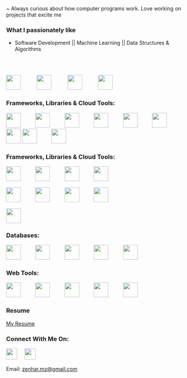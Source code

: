 

~ Always curious about how computer programs work. Love working on projects that excite me
### What I passionately like
- Software Development || Machine Learning || Data Structures & Algorithms

  <br><br>

<!--- 
### Sites I've been working on:
- Portfolio
  - [Portfolio & Blog](https://zenhar.herokuapp.com/) (Django)
- Social Site
  - [QuarantineScrawl](https://quarantinescrawl.herokuapp.com) (Django,Postgres)
- E-commerce
  - [SellMate](http://front-sellmate.herokuapp.com/) (MERN)

### Programming Languages:

--->
<p align='left'>


<a href="https://docs.python.org/3/" target="_blank"><img height="40" src="https://cdn.jsdelivr.net/npm/programming-languages-logos/src/python/python.png" ></a>&nbsp;&nbsp;&nbsp;&nbsp;&nbsp;&nbsp;&nbsp;&nbsp;&nbsp;&nbsp;
<a href="https://developer.mozilla.org/en-US/docs/Web/JavaScript/Reference" target="_blank"><img height="40" src="https://cdn.jsdelivr.net/npm/programming-languages-logos/src/javascript/javascript.png" ></a>&nbsp;&nbsp;&nbsp;&nbsp;&nbsp;&nbsp;&nbsp;&nbsp;&nbsp;&nbsp;
<a href="https://www.typescriptlang.org/" target="_blank"><img height="40" src="https://cdn.jsdelivr.net/npm/programming-languages-logos/src/typescript/typescript.png" ></a>&nbsp;&nbsp;&nbsp;&nbsp;&nbsp;&nbsp;&nbsp;&nbsp;&nbsp;&nbsp;
<a href="https://docs.oracle.com/en/java/" target="_blank"><img height="40" src="https://cdn.jsdelivr.net/npm/programming-languages-logos/src/java/java.png" ></a>&nbsp;&nbsp;&nbsp;&nbsp;&nbsp;&nbsp;&nbsp;&nbsp;&nbsp;&nbsp;
 </p>




### Frameworks, Libraries & Cloud Tools:
<p align='left'>
<a href="https://nodejs.org/" target="_blank"><img height="40" src="https://nodejs.org/static/images/logo.svg" ></a>&nbsp;&nbsp;&nbsp;&nbsp;&nbsp;&nbsp;&nbsp;&nbsp;&nbsp;
<a href="https://expressjs.com/" target="_blank"><img height="40" src="https://upload.wikimedia.org/wikipedia/commons/6/64/Expressjs.png" ></a>&nbsp;&nbsp;&nbsp;&nbsp;&nbsp;&nbsp;&nbsp;&nbsp;&nbsp;
<a href="https://nestjs.com/" target="_blank"><img height="40" src="https://icon.icepanel.io/Technology/svg/Nest.js.svg" ></a>&nbsp;&nbsp;&nbsp;&nbsp;&nbsp;&nbsp;&nbsp;&nbsp;&nbsp;
<a href="https://reactjs.org/" target="_blank"><img height="40" src="https://upload.wikimedia.org/wikipedia/commons/a/a7/React-icon.svg" ></a>&nbsp;&nbsp;&nbsp;&nbsp;&nbsp;&nbsp;&nbsp;&nbsp;&nbsp;
<a href="https://nextjs.org/" target="_blank"><img height="40" src="https://upload.wikimedia.org/wikipedia/commons/8/8e/Nextjs-logo.svg" ></a>&nbsp;&nbsp;&nbsp;&nbsp;&nbsp;&nbsp;&nbsp;&nbsp;&nbsp;
<a href="https://www.djangoproject.com/" target="_blank"><img height="40" src="https://static.djangoproject.com/img/logos/django-logo-negative.png" ></a>&nbsp;&nbsp;&nbsp;&nbsp;&nbsp;&nbsp;&nbsp;&nbsp;&nbsp;
<a href="https://flask.palletsprojects.com/" target="_blank"><img height="40" src="https://encrypted-tbn0.gstatic.com/images?q=tbn:ANd9GcRqkkn4E00FN7lzCPApKPSy5eeQ0rwMSOfqvA&s" ></a>
<a href="https://www.docker.com/" target="_blank"><img height="40" src="https://www.docker.com/wp-content/uploads/2022/03/Moby-logo.png" ></a>&nbsp;&nbsp;&nbsp;&nbsp;&nbsp;&nbsp;&nbsp;&nbsp;&nbsp;
<a href="https://aws.amazon.com/" target="_blank"><img height="40" src="https://a0.awsstatic.com/libra-css/images/logos/aws_logo_smile_1200x630.png" ></a>
</p>


### Frameworks, Libraries & Cloud Tools:
<p align='left'>
<a href="https://nodejs.org/" target="_blank"><img height="40" src="https://nodejs.org/static/images/logo.svg" ></a>&nbsp;&nbsp;&nbsp;&nbsp;&nbsp;&nbsp;&nbsp;&nbsp;&nbsp;
<a href="https://expressjs.com/" target="_blank"><img height="40" src="https://upload.wikimedia.org/wikipedia/commons/6/64/Expressjs.png" ></a>&nbsp;&nbsp;&nbsp;&nbsp;&nbsp;&nbsp;&nbsp;&nbsp;&nbsp;
<a href="https://nestjs.com/" target="_blank"><img height="40" src="https://icon.icepanel.io/Technology/svg/Nest.js.svg" ></a>&nbsp;&nbsp;&nbsp;&nbsp;&nbsp;&nbsp;&nbsp;&nbsp;&nbsp;
<a href="https://reactjs.org/" target="_blank"><img height="40" src="https://upload.wikimedia.org/wikipedia/commons/a/a7/React-icon.svg" ></a>
</p>
<p align='left'>
<a href="https://nextjs.org/" target="_blank"><img height="40" src="https://upload.wikimedia.org/wikipedia/commons/8/8e/Nextjs-logo.svg" ></a>&nbsp;&nbsp;&nbsp;&nbsp;&nbsp;&nbsp;&nbsp;&nbsp;&nbsp;
<a href="https://www.djangoproject.com/" target="_blank"><img height="40" src="https://static.djangoproject.com/img/logos/django-logo-negative.png" ></a>&nbsp;&nbsp;&nbsp;&nbsp;&nbsp;&nbsp;&nbsp;&nbsp;&nbsp;
<a href="https://flask.palletsprojects.com/" target="_blank"><img height="40" src="https://encrypted-tbn0.gstatic.com/images?q=tbn:ANd9GcRqkkn4E00FN7lzCPApKPSy5eeQ0rwMSOfqvA&s" ></a>&nbsp;&nbsp;&nbsp;&nbsp;&nbsp;&nbsp;&nbsp;&nbsp;&nbsp;
<a href="https://www.docker.com/" target="_blank"><img height="40" src="https://www.docker.com/wp-content/uploads/2022/03/Moby-logo.png" ></a>
</p>
<p align='left'>
<a href="https://aws.amazon.com/" target="_blank"><img height="40" src="https://a0.awsstatic.com/libra-css/images/logos/aws_logo_smile_1200x630.png" ></a>
</p>

### Databases:
<p align='left'>
<a href="https://www.mysql.com/" target="_blank"><img height="40" src="https://icon.icepanel.io/Technology/svg/MySQL.svg" ></a>&nbsp;&nbsp;&nbsp;&nbsp;&nbsp;&nbsp;&nbsp;&nbsp;&nbsp;
<a href="https://www.postgresql.org/" target="_blank"><img height="40" src="https://upload.wikimedia.org/wikipedia/commons/2/29/Postgresql_elephant.svg" ></a>&nbsp;&nbsp;&nbsp;&nbsp;&nbsp;&nbsp;&nbsp;&nbsp;&nbsp;
<a href="https://www.mongodb.com/" target="_blank"><img height="40" src="https://icon.icepanel.io/Technology/svg/MySQL.svg" ></a>&nbsp;&nbsp;&nbsp;&nbsp;&nbsp;&nbsp;&nbsp;&nbsp;&nbsp;
<a href="https://redis.io/" target="_blank"><img height="40" src="https://icon.icepanel.io/Technology/svg/Redis.svg" ></a>&nbsp;&nbsp;&nbsp;&nbsp;&nbsp;&nbsp;&nbsp;&nbsp;&nbsp;
<a href="https://aws.amazon.com/dynamodb/" target="_blank"><img height="40" src="https://encrypted-tbn0.gstatic.com/images?q=tbn:ANd9GcRfJnMxo2LvhZqFxSQirTEVdDDS9sQFhogUSA&s" ></a>
</p>


### Web Tools:
  
<p align="left">
  
<a href="#" target="_blank"><img height="40" src="https://icon.icepanel.io/Technology/svg/HTML5.svg" ></a>&nbsp;&nbsp;&nbsp;&nbsp;&nbsp;&nbsp;&nbsp;&nbsp;&nbsp;
<a href="#" target="_blank"><img height="40" src="https://icon.icepanel.io/Technology/svg/CSS3.svg" ></a>&nbsp;&nbsp;&nbsp;&nbsp;&nbsp;&nbsp;&nbsp;&nbsp;&nbsp;
<a href="#" target="_blank"><img height="40" src="https://icon.icepanel.io/Technology/svg/Tailwind-CSS.svg" ></a>&nbsp;&nbsp;&nbsp;&nbsp;&nbsp;&nbsp;&nbsp;&nbsp;&nbsp;
<a href="#" target="_blank"><img height="40" src="https://icon.icepanel.io/Technology/svg/Material-UI.svg" ></a>&nbsp;&nbsp;&nbsp;&nbsp;&nbsp;&nbsp;&nbsp;&nbsp;&nbsp;
<a href="#" target="_blank"><img height="40" src="https://icon.icepanel.io/Technology/svg/Bootstrap.svg" ></a>&nbsp;&nbsp;&nbsp;&nbsp;&nbsp;&nbsp;&nbsp;&nbsp;&nbsp;
  
  </p>
  






### Resume
[My Resume](https://www.linkedin.com/in/mustafa-zenhar/overlay/1729625844418/single-media-viewer/?profileId=ACoAADHK2b0B1IQ7raDTh5i2cQEMM-Tz9HOHjkI)

### Connect With Me On:

<p align='left'>

<a href="https://www.linkedin.com/in/mustafa-zenhar/" target="_blank"><img height="30" src="https://github.com/WaylonWalker/WaylonWalker/blob/main/icon/linkedin.png?raw=true"></a>&nbsp;&nbsp;&nbsp;&nbsp;
<a href="https://twitter.com/outzensider_" target="_blank"><img height="30" src="https://github.com/WaylonWalker/WaylonWalker/blob/main/icon/twitter.png?raw=true"></a>&nbsp;&nbsp;&nbsp;&nbsp;
</p>

Email: <zenhar.mz@gmail.com>






<!--- 
<a href="https://www.w3.org/html/"  ><img align="left" alt="HTML5" width="26px" src="https://raw.githubusercontent.com/github/explore/80688e429a7d4ef2fca1e82350fe8e3517d3494d/topics/html/html.png" /></a>

<a href="" target="_blank"> <img align="left" alt="Python" width="100px"
src="https://www.python.org/static/community_logos/python-logo.png" /></a> 

<a href="https://twitter.com/outzensider_"><img height="40" src="https://www.python.org/static/community_logos/python-logo.png?raw=true"></a>&nbsp;&nbsp;

--->












